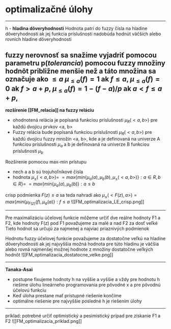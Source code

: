 # optimalizačné úlohy
---
h - **hladina dôveryhodnosti**
Hodnota patrí do fuzzy čísla na hladine dôveryhodnosti ak jej funkcia príslušnosti nadobúda hodnút väčších alebo rovních hladine dôveryhodnosti

fuzzy nerovnosť sa snažíme vyjadriť pomocou parametru p(*tolerancia*) pomocou fuzzy množiny hodnôt približne menšie než a
táto množina sa označuje ako $\le a$ 
$\mu_{\le a}(f)=1$ ak $f\le a$, 
$\mu_{\le a}(f)=0$ ak $f > a+p$,
$\mu_{\le a}(f)=1-(f-a)/p$ ak $a < f \le a+p$,
---
**rozšírenie [[FM_relacia]] na fuzzy reláciu**
- ohodnotená relácia je popísaná funkciou príslušnosti $\mu_R(<a,b>)$ pre každú dvojicu prvkov <a, b>
- Fuzzy relácia bude popísaná funkciou príslušnosti $\mu_R(<a,b>)$  pre každú dvojicu fuzzy množín <a, b>, kde a je definovaná na univerze A funkciou príslušnosti $\mu_a$ a b je definovaná na univerze B funkciou príslušnosti $\mu_b$

Rozšírenie pomocou max-min prístupu
- nech a a b sú trojuhoľníkové čísla
- hodnota $\mu_\le (<a,b>) =$
$=max\{min\{\mu_a(a),\mu_b(b),\mu_\le(<a,b>)\}:a\in R, b\in R\} =$
$=max\{min\{\mu_a(a),\mu_b(b)\}:a\le b$

crisp podmienka $F(z)\le a$ sa teda nahradí ako
$\mu_\le(<F(z),a>)=max\{min\{\mu_{F(z)}(f),\mu_a(a)\}:f\le a$
![[FM_optimalizacia_LE_crisp.png]]

---
Pre maximalizáciu účelovej funkcie môžeme určiť dve reálne hodnoty F1 a F2, kde hodnoty F(z) pod F1 považujeme za malé a nad F2 za dosť veľké
Tieto hodnot sa určujú za najmenej a najviac priaznivých podmienok

Hodnotu fuzzy účelovej funkcie považujeme za dostatočne veľkú na hladine dôveryhodnosti ak jej najvyššia možná hodnota pre túto hladinu je väčšia alebo rovná najmenšej možnej hodnote z množiny dostatočne veľkých hodnôt
![[FM_optimalizacia_dostatocne_velke.png]]

---
**Tanaka-Asai**
- postupne fixujeme hodnoty h na vyššie a vyššie a vždy pre hodnotu h riešime úlohu lineárneho programovania pre pôvodné x a pre pôvodnú účelovú funkciu
- Keď úloha prestane mať prístupné riešenie končíme
- optimálne riešenie pre najvyššie posledné h je riešením úlohy

---
príklad:
potrebné určiť optimistický a pesimistický prípad pre získanie F1 a F2
![[FM_optimalizacia_priklad.png]]

